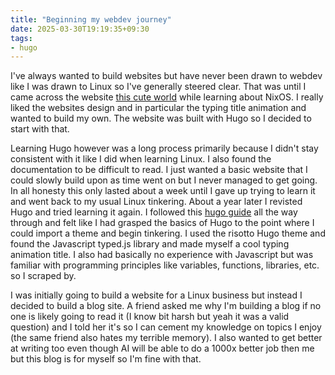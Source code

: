 ```yaml
---
title: "Beginning my webdev journey"
date: 2025-03-30T19:19:35+09:30
tags:
- hugo
---
```

I've always wanted to build websites but have never been drawn to webdev like I was drawn to Linux so I've generally steered clear. That was until I came across the website [this cute world](https://thiscute.world) while learning about NixOS. I really liked the websites design and in particular the typing title animation and wanted to build my own. The website was built with Hugo so I decided to start with that.

Learning Hugo however was a long process primarily because I didn't stay consistent with it like I did when learning Linux. I also found the documentation to be difficult to read. I just wanted a basic website that I could slowly build upon as time went on but I never managed to get going. In all honesty this only lasted about a week until I gave up trying to learn it and went back to my usual Linux tinkering. About a year later I revisted Hugo and tried learning it again. I followed this [hugo guide](https://hugo-mini-course.netlify.app) all the way through and felt like I had grasped the basics of Hugo to the point where I could import a theme and begin tinkering. I used the risotto Hugo theme and found the Javascript typed.js library and made myself a cool typing animation title. I also had basically no experience with Javascript but was familiar with programming principles like variables, functions, libraries, etc. so I scraped by.

I was initially going to build a website for a Linux business but instead I decided to build a blog site. A friend asked me why I'm building a blog if no one is likely going to read it (I know bit harsh but yeah it was a valid question) and I told her it's so I can cement my knowledge on topics I enjoy (the same friend also hates my terrible memory). I also wanted to get better at writing too even though AI will be able to do a 1000x better job then me but this blog is for myself so I'm fine with that.
